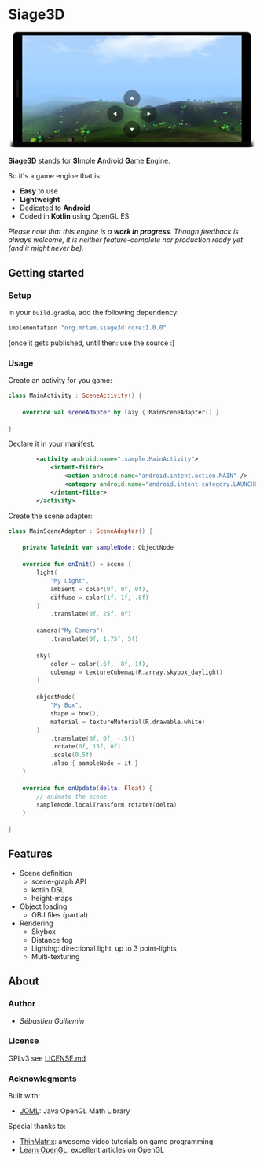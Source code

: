 # Siage3D

![Screenshot](doc/screenshot.png)

**Siage3D** stands for **SI**mple **A**ndroid **G**ame **E**ngine.

So it's a game engine that is:

* **Easy** to use
* **Lightweight**
* Dedicated to **Android**
* Coded in **Kotlin** using OpenGL ES

_Please note that this engine is a **work in progress**. Though feedback is always welcome, it is neither feature-complete nor production ready yet (and it might never be)._

## Getting started

### Setup

In your `build.gradle`, add the following dependency:

```groovy
implementation "org.mrlem.siage3d:core:1.0.0"
```

(once it gets published, until then: use the source :)

### Usage

Create an activity for you game:

```Kotlin
class MainActivity : SceneActivity() {

    override val sceneAdapter by lazy { MainSceneAdapter() }

}
```

Declare it in your manifest:

```xml
        <activity android:name=".sample.MainActivity">
            <intent-filter>
                <action android:name="android.intent.action.MAIN" />
                <category android:name="android.intent.category.LAUNCHER" />
            </intent-filter>
        </activity>
```

Create the scene adapter:

```kotlin
class MainSceneAdapter : SceneAdapter() {

    private lateinit var sampleNode: ObjectNode

    override fun onInit() = scene {
        light(
            "My Light",
            ambient = color(0f, 0f, 0f),
            diffuse = color(1f, 1f, .8f)
        )
            .translate(0f, 25f, 0f)

        camera("My Camera")
            .translate(0f, 1.75f, 5f)

        sky(
            color = color(.6f, .8f, 1f),
            cubemap = textureCubemap(R.array.skybox_daylight)
        )

        objectNode(
            "My Box",
            shape = box(),
            material = textureMaterial(R.drawable.white)
        )
            .translate(0f, 0f, -.5f)
            .rotate(0f, 15f, 0f)
            .scale(0.5f)
            .also { sampleNode = it }
    }

    override fun onUpdate(delta: Float) {
        // animate the scene
        sampleNode.localTransform.rotateY(delta)
    }

}
```

## Features

* Scene definition
  - scene-graph API
  - kotlin DSL
  - height-maps
* Object loading
  - OBJ files (partial)
* Rendering
  - Skybox
  - Distance fog
  - Lighting: directional light, up to 3 point-lights
  - Multi-texturing

## About

### Author

* *Sébastien Guillemin*

### License

GPLv3 see [LICENSE.md](LICENSE.md)

### Acknowlegments

Built with:

* [JOML](https://github.com/JOML-CI/JOML): Java OpenGL Math Library

Special thanks to:

* [ThinMatrix](https://www.youtube.com/user/ThinMatrix): awesome video tutorials on game programming
* [Learn OpenGL](https://learnopengl.com): excellent articles on OpenGL
